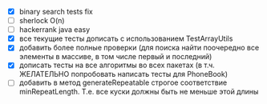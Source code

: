 - [x] binary search tests fix
- [ ] sherlock O(n) 
- [ ] hackerrank java easy
- [x] все текущие тесты дописать с использованием TestArrayUtils 
- [x] добавить более полные проверки (для поиска найти поочередно все элементы в массиве, в том числе первый и последний)
- [x] дописать тесты на все алгоритмы во всех пакетах (в т.ч. ЖЕЛАТЕЛЬНО попробовать написать тесты для PhoneBook)
- [ ] добавить в метод generateRepeatable строгое соответствие minRepeatLength. Т.е. все куски должны быть не меньше этой длины